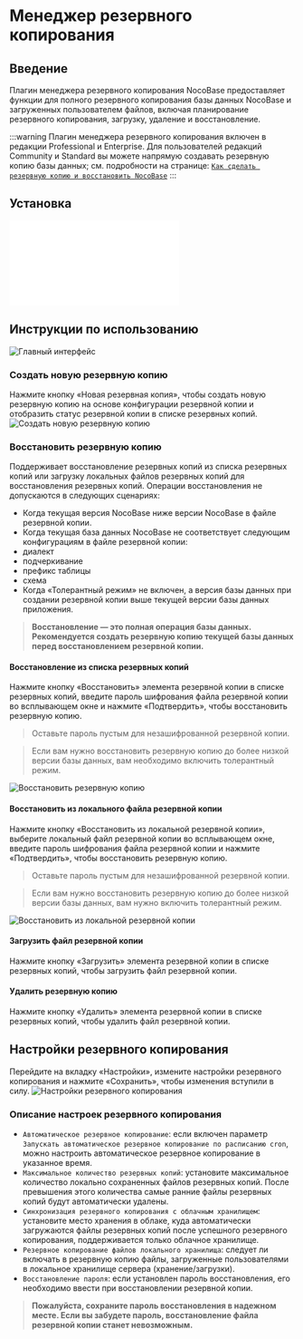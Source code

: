 # Менеджер резервного копирования

<PluginInfo licenseBundled="professional" name="backups"></PluginInfo>

## Введение

Плагин менеджера резервного копирования NocoBase предоставляет функции для полного резервного копирования базы данных NocoBase и загруженных пользователем файлов, включая планирование резервного копирования, загрузку, удаление и восстановление.

:::warning
Плагин менеджера резервного копирования включен в редакции Professional и Enterprise. Для пользователей редакций Community и Standard вы можете напрямую создавать резервную копию базы данных; см. подробности на странице: [`Как сделать резервную копию и восстановить NocoBase`](https://www.nocobase.com/en/blog/nocobase-backup-restore)
:::

## Установка

<embed src="./install.md"></embed>

## Инструкции по использованию

![Главный интерфейс](./static/main-screen.png)

### Создать новую резервную копию

Нажмите кнопку «Новая резервная копия», чтобы создать новую резервную копию на основе конфигурации резервной копии и отобразить статус резервной копии в списке резервных копий.
![Создать новую резервную копию](./static/new-backup.png)

### Восстановить резервную копию

Поддерживает восстановление резервных копий из списка резервных копий или загрузку локальных файлов резервных копий для восстановления резервных копий.
Операции восстановления не допускаются в следующих сценариях:

- Когда текущая версия NocoBase ниже версии NocoBase в файле резервной копии.
- Когда текущая база данных NocoBase не соответствует следующим конфигурациям в файле резервной копии:
- диалект
- подчеркивание
- префикс таблицы
- схема
- Когда «Толерантный режим» не включен, а версия базы данных при создании резервной копии выше текущей версии базы данных приложения.

> **Восстановление — это полная операция базы данных. Рекомендуется создать резервную копию текущей базы данных перед восстановлением резервной копии.**

#### Восстановление из списка резервных копий

Нажмите кнопку «Восстановить» элемента резервной копии в списке резервных копий, введите пароль шифрования файла резервной копии во всплывающем окне и нажмите «Подтвердить», чтобы восстановить резервную копию.

> Оставьте пароль пустым для незашифрованной резервной копии.

> Если вам нужно восстановить резервную копию до более низкой версии базы данных, вам необходимо включить толерантный режим.

![Восстановить резервную копию](./static/restore-backup.png)

#### Восстановить из локального файла резервной копии

Нажмите кнопку «Восстановить из локальной резервной копии», выберите локальный файл резервной копии во всплывающем окне, введите пароль шифрования файла резервной копии и нажмите «Подтвердить», чтобы восстановить резервную копию.

> Оставьте пароль пустым для незашифрованной резервной копии.

> Если вам нужно восстановить резервную копию до более низкой версии базы данных, вам нужно включить толерантный режим.

![Восстановить из локальной резервной копии](./static/restore-from-local.png)

#### Загрузить файл резервной копии

Нажмите кнопку «Загрузить» элемента резервной копии в списке резервных копий, чтобы загрузить файл резервной копии.

#### Удалить резервную копию

Нажмите кнопку «Удалить» элемента резервной копии в списке резервных копий, чтобы удалить файл резервной копии.

## Настройки резервного копирования

Перейдите на вкладку «Настройки», измените настройки резервного копирования и нажмите «Сохранить», чтобы изменения вступили в силу.
![Настройки резервного копирования](./static/backup-settings.png)

### Описание настроек резервного копирования

- `Автоматическое резервное копирование`: если включен параметр `Запускать автоматическое резервное копирование по расписанию cron`, можно настроить автоматическое резервное копирование в указанное время.
- `Максимальное количество резервных копий`: установите максимальное количество локально сохраненных файлов резервных копий. После превышения этого количества самые ранние файлы резервных копий будут автоматически удалены.
- `Синхронизация резервного копирования с облачным хранилищем`: установите место хранения в облаке, куда автоматически загружаются файлы резервных копий после успешного резервного копирования, поддерживается только облачное хранилище.
- `Резервное копирование файлов локального хранилища`: следует ли включать в резервную копию файлы, загруженные пользователями в локальное хранилище сервера (хранение/загрузки).
- `Восстановление пароля`: если установлен пароль восстановления, его необходимо ввести при восстановлении резервной копии.

> **Пожалуйста, сохраните пароль восстановления в надежном месте. Если вы забудете пароль, восстановление файла резервной копии станет невозможным.**

